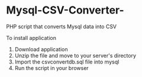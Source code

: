 # Mysql-CSV-Converter-
PHP script that converts Mysql data into CSV

To install application

1. Download application
2. Unzip the file and move to your server's directory
3. Import the csvconvertdb.sql file into mysql
4. Run the script in your browser


